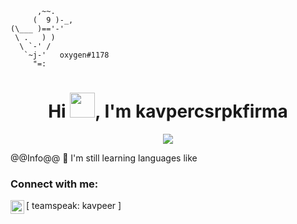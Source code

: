 ```
      ,~~.
     (  9 )-_,
(\___ )=='-'
 \ .   ) )
  \ `-' /
   `~j-'   oxygen#1178
     "=:
```


<h1 align="center">Hi <img src="https://user-images.githubusercontent.com/66147422/150655515-88af3f9e-18a7-46f6-b8de-0d2f3c4caa35.gif" width="40px" />, I'm kavpercsrpkfirma</h1>

<p align="center">
  <img src="https://readme-typing-svg.herokuapp.com/?center=true&vCenter=true&color=016EEA&width=500&lines=Welcome+%7Ckavpercsrpkfirma" />
</p>


@@Info@@
🚀 I'm still learning languages like


### Connect with me:

[<img align="left" alt="My discord" width="22px" src="https://cdn.jsdelivr.net/npm/simple-icons@v3/icons/discord.svg" /> teamspeak: kavpeer ]
<br />
